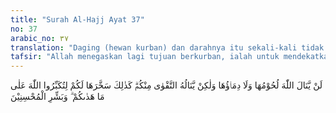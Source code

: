 ```yaml
---
title: "Surah Al-Hajj Ayat 37"
no: 37
arabic_no: ٣٧
translation: "Daging (hewan kurban) dan darahnya itu sekali-kali tidak akan sampai kepada Allah, tetapi yang sampai kepada-Nya adalah ketakwaan kamu. Demi-kianlah Dia menundukkannya untuk-mu agar kamu mengagungkan Allah atas petunjuk yang Dia berikan kepadamu. Dan sampaikanlah kabar gembira kepada orang-orang yang berbuat baik."
tafsir: "Allah menegaskan lagi tujuan berkurban, ialah untuk mendekatkan diri kepada Allah dan mencari keridaan-Nya. Dekat kepada Allah dan keridaan-Nya tidak akan diperoleh dari daging-daging binatang yang disembelih itu dan tidak pula dari darahnya yang telah ditumpahkan, akan tetapi semuanya itu akan diperoleh bila kurban itu dilakukan dengan niat yang ikhlas, dilakukan semata-mata karena Allah dan sebagai syukur atas nikmat-nikmat yang tidak terhingga yang telah dilimpahkan-Nya kepada hamba-Nya.\n\nMujahid berkata, \"Kaum Muslimin pernah bermaksud meniru perbuatan orang-orang musyrik Mekah. Jika menyembelih binatang kurban, mereka menebarkan daging-daging binatang itu disekitar Ka'bah, sedang darahnya mereka lumurkan ke dinding-dinding Ka'bah dengan maksud mencari keridaan tuhan-tuhan yang mereka sembah. Dengan turunnya ayat ini, maka kaum Muslimin mengurungkan maksudnya itu.\"\n\nAllah menegaskan pula bahwa Dia telah memudahkan binatang kurban bagi manusia, mudah didapat, mudah dikuasai, dan mudah pula disembelih. Dengan kemudahan itu manusia seharusnya tambah mensyukuri nikmat yang telah dilimpahkan Allah kepada mereka serta mengagungkan-Nya, karena petunjuk-petunjuk yang telah diberikan-Nya.\n\nPada akhir ayat ini Allah memerintahkan kepada Rasulullah saw menyampaikan kabar gembira kepada orang-orang yang beriman dan beramal saleh, serta orang-orang yang melakukan kurban dengan ikhlas bahwa mereka akan memperoleh rida dan karunia-Nya.\n\nPada ayat yang lalu Allah memerintahkan agar menyebut nama-Nya di waktu menyembelih binatang kurban, sedang pada ayat ini diperintahkan membaca takbir di waktu menyembelih binatang kurban.\n\nKebanyakan ahli tafsir mengumpulkan kedua bacaan ini, yaitu dengan menyebut nama Allah dan mengucapkan takbir.\n\nUcapan yang diucapkan itu ialah:\n\nDengan nama Allah, Allah Maha Besar, dari Engkau dan untuk Engkau!\n\nAlasan dari mufasir itu ialah hadis Nabi Muhammad saw.\n\nDari Jabir bin Abdillah, ia berkata, \"Nabi saw menyembelih pada hari raya kurban dua ekor domba yang mempunyai tanduk yang tajam dan berwarna putih kehitam-hitaman. Tatkala beliau menghadapkan keduanya ke kiblat, beliau mengucapkan, (artinya) \"Sesungguhnya aku menghadapkan mukaku kepada yang menciptakan langit dan bumi dalam keadaan cenderung kepada agama yang benar,\" sampai kepada perkataan, 'dan aku adalah orang yang pertama kali yang menyerahkan diri. Wahai Tuhan! Dari Engkau untuk Engkau, dari Muhammad dan umatnya, dengan nama Allah dan Allah Mahabesar, kemudian beliau menyembelihnya.\" (Riwayat Abu Daud)"
---
```

لَنْ يَّنَالَ اللّٰهَ لُحُوْمُهَا وَلَا دِمَاۤؤُهَا وَلٰكِنْ يَّنَالُهُ التَّقْوٰى مِنْكُمْۗ  كَذٰلِكَ سَخَّرَهَا لَكُمْ لِتُكَبِّرُوا اللّٰهَ عَلٰى مَا هَدٰىكُمْ ۗ وَبَشِّرِ الْمُحْسِنِيْنَ 